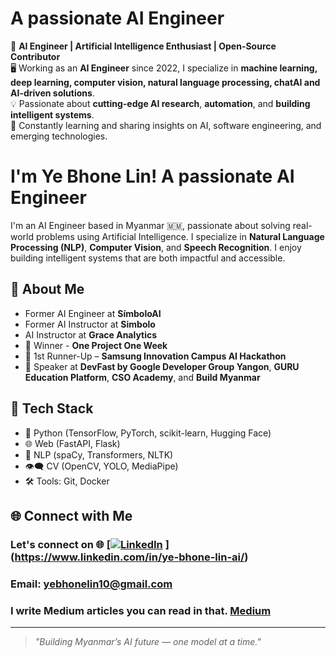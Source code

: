 #  A passionate AI Engineer

🚀 **AI Engineer | Artificial Intelligence Enthusiast | Open-Source Contributor**  
🖥️ Working as an **AI Engineer** since 2022, I specialize in **machine learning, deep learning, computer vision, natural language processing, chatAI and AI-driven solutions**.  
💡 Passionate about **cutting-edge AI research**, **automation**, and **building intelligent systems**.  
📖 Constantly learning and sharing insights on AI, software engineering, and emerging technologies.  

# I'm Ye Bhone Lin! A passionate AI Engineer

I'm an AI Engineer based in Myanmar 🇲🇲, passionate about solving real-world problems using Artificial Intelligence. I specialize in **Natural Language Processing (NLP)**, **Computer Vision**, and **Speech Recognition**. I enjoy building intelligent systems that are both impactful and accessible.

## 🚀 About Me
- Former AI Engineer at **SímboloAI**
- Former AI Instructor at **Simbolo**
- AI Instructor at **Grace Analytics**
- 🥇 Winner - **One Project One Week**
- 🥈 1st Runner-Up – **Samsung Innovation Campus AI Hackathon**
- 🎤 Speaker at **DevFast by Google Developer Group Yangon**, **GURU Education Platform**, **CSO Academy**, and **Build Myanmar**

## 🔧 Tech Stack
- 🐍 Python (TensorFlow, PyTorch, scikit-learn, Hugging Face)
- 🌐 Web (FastAPI, Flask)
- 🧠 NLP (spaCy, Transformers, NLTK)
- 👁️‍🗨️ CV (OpenCV, YOLO, MediaPipe)
- 🛠️ Tools: Git, Docker

## 🌐 Connect with Me
### Let's connect on 🌐 [[![LinkedIn](https://img.shields.io/badge/LinkedIn-%230077B5.svg?logo=linkedin&logoColor=white)](https://www.linkedin.com/in/ye-bhone-lin-021195267/) ](https://www.linkedin.com/in/ye-bhone-lin-ai/)
### Email: yebhonelin10@gmail.com

### I write Medium articles you can read in that. [Medium](https://medium.com/@yebhonelin10)  

---

> *"Building Myanmar’s AI future — one model at a time."*





